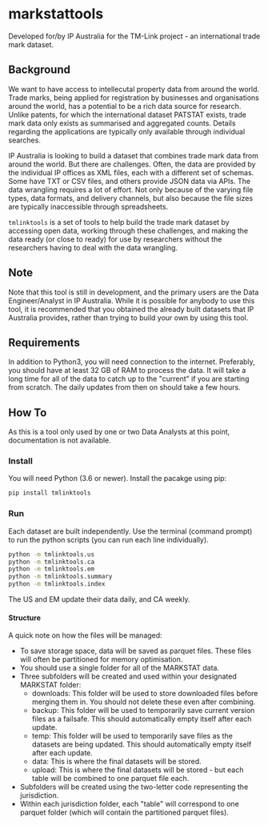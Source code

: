 # markstattools

Developed for/by IP Australia for the TM-Link project - an international trade mark dataset.

## Background

We want to have access to intellecutal property data from around the world. Trade marks, being applied for registration by businesses and organisations around the world, has a potential to be a rich data source for research. Unlike patents, for which the international dataset PATSTAT exists, trade mark data only exists as summarised and aggregated counts. Details regarding the applications are typically only available through individual searches.

IP Australia is looking to build a dataset that combines trade mark data from around the world. But there are challenges. Often, the data are provided by the individual IP offices as XML files, each with a different set of schemas. Some have TXT or CSV files, and others provide JSON data via APIs. The data wrangling requires a lot of effort. Not only because of the varying file types, data formats, and delivery channels, but also because the file sizes are typically inaccessible through spreadsheets.

`tmlinktools` is a set of tools to help build the trade mark dataset by accessing open data, working through these challenges, and making the data ready (or close to ready) for use by researchers without the researchers having to deal with the data wrangling.

## Note

Note that this tool is still in development, and the primary users are the Data Engineer/Analyst in IP Australia. While it is possible for anybody to use this tool, it is recommended that you obtained the already built datasets that IP Australia provides, rather than trying to build your own by using this tool.

## Requirements

In addition to Python3, you will need connection to the internet. Preferably, you should have at least 32 GB of RAM to process the data. It will take a long time for all of the data to catch up to the "current" if you are starting from scratch. The daily updates from then on should take a few hours.

## How To

As this is a tool only used by one or two Data Analysts at this point, documentation is not available.

### Install

You will need Python (3.6 or newer). Install the pacakge using pip:

```bash
pip install tmlinktools
```

### Run

Each dataset are built independently. Use the terminal (command prompt) to run the python scripts (you can run each line individually).

```bash
python -m tmlinktools.us
python -m tmlinktools.ca
python -m tmlinktools.em
python -m tmlinktools.summary
python -m tmlinktools.index
```

The US and EM update their data daily, and CA weekly.


#### Structure

A quick note on how the files will be managed:

- To save storage space, data will be saved as parquet files. These files will often be partitioned for memory optimisation.
- You should use a single folder for all of the MARKSTAT data.
- Three subfolders will be created and used within your designated MARKSTAT folder:
    - downloads: This folder will be used to store downloaded files before merging them in. You should not delete these even after combining.
    - backup: This folder will be used to temporarily save current version files as a failsafe. This should automatically empty itself after each update.
    - temp: This folder will be used to temporarily save files as the datasets are being updated. This should automatically empty itself after each update.
    - data: This is where the final datasets will be stored.
    - upload: This is where the final datasets will be stored - but each table will be combined to one parquet file each.
- Subfolders will be created using the two-letter code representing the jurisdiction.
- Within each jurisdiction folder, each "table" will correspond to one parquet folder (which will contain the partitioned parquet files).
